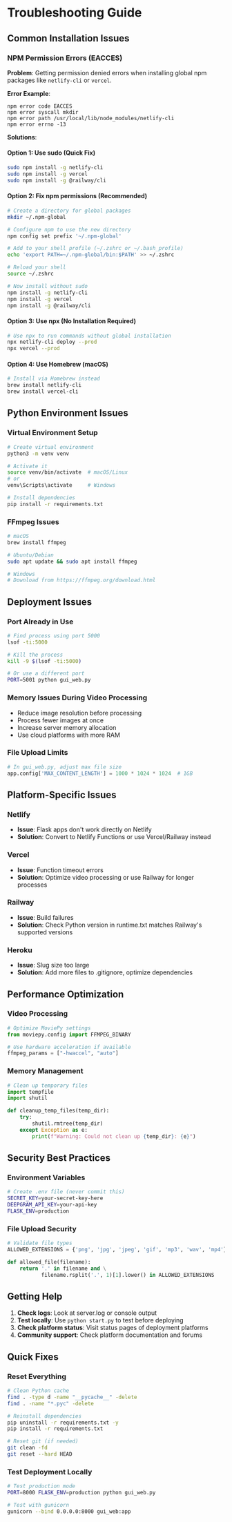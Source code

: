 # Troubleshooting Guide

## Common Installation Issues

### NPM Permission Errors (EACCES)

**Problem**: Getting permission denied errors when installing global npm packages like `netlify-cli` or `vercel`.

**Error Example**:
```
npm error code EACCES
npm error syscall mkdir
npm error path /usr/local/lib/node_modules/netlify-cli
npm error errno -13
```

**Solutions**:

#### Option 1: Use sudo (Quick Fix)
```bash
sudo npm install -g netlify-cli
sudo npm install -g vercel
sudo npm install -g @railway/cli
```

#### Option 2: Fix npm permissions (Recommended)
```bash
# Create a directory for global packages
mkdir ~/.npm-global

# Configure npm to use the new directory
npm config set prefix '~/.npm-global'

# Add to your shell profile (~/.zshrc or ~/.bash_profile)
echo 'export PATH=~/.npm-global/bin:$PATH' >> ~/.zshrc

# Reload your shell
source ~/.zshrc

# Now install without sudo
npm install -g netlify-cli
npm install -g vercel
npm install -g @railway/cli
```

#### Option 3: Use npx (No Installation Required)
```bash
# Use npx to run commands without global installation
npx netlify-cli deploy --prod
npx vercel --prod
```

#### Option 4: Use Homebrew (macOS)
```bash
# Install via Homebrew instead
brew install netlify-cli
brew install vercel-cli
```

## Python Environment Issues

### Virtual Environment Setup
```bash
# Create virtual environment
python3 -m venv venv

# Activate it
source venv/bin/activate  # macOS/Linux
# or
venv\Scripts\activate     # Windows

# Install dependencies
pip install -r requirements.txt
```

### FFmpeg Issues
```bash
# macOS
brew install ffmpeg

# Ubuntu/Debian
sudo apt update && sudo apt install ffmpeg

# Windows
# Download from https://ffmpeg.org/download.html
```

## Deployment Issues

### Port Already in Use
```bash
# Find process using port 5000
lsof -ti:5000

# Kill the process
kill -9 $(lsof -ti:5000)

# Or use a different port
PORT=5001 python gui_web.py
```

### Memory Issues During Video Processing
- Reduce image resolution before processing
- Process fewer images at once
- Increase server memory allocation
- Use cloud platforms with more RAM

### File Upload Limits
```python
# In gui_web.py, adjust max file size
app.config['MAX_CONTENT_LENGTH'] = 1000 * 1024 * 1024  # 1GB
```

## Platform-Specific Issues

### Netlify
- **Issue**: Flask apps don't work directly on Netlify
- **Solution**: Convert to Netlify Functions or use Vercel/Railway instead

### Vercel
- **Issue**: Function timeout errors
- **Solution**: Optimize video processing or use Railway for longer processes

### Railway
- **Issue**: Build failures
- **Solution**: Check Python version in runtime.txt matches Railway's supported versions

### Heroku
- **Issue**: Slug size too large
- **Solution**: Add more files to .gitignore, optimize dependencies

## Performance Optimization

### Video Processing
```python
# Optimize MoviePy settings
from moviepy.config import FFMPEG_BINARY

# Use hardware acceleration if available
ffmpeg_params = ["-hwaccel", "auto"]
```

### Memory Management
```python
# Clean up temporary files
import tempfile
import shutil

def cleanup_temp_files(temp_dir):
    try:
        shutil.rmtree(temp_dir)
    except Exception as e:
        print(f"Warning: Could not clean up {temp_dir}: {e}")
```

## Security Best Practices

### Environment Variables
```bash
# Create .env file (never commit this)
SECRET_KEY=your-secret-key-here
DEEPGRAM_API_KEY=your-api-key
FLASK_ENV=production
```

### File Upload Security
```python
# Validate file types
ALLOWED_EXTENSIONS = {'png', 'jpg', 'jpeg', 'gif', 'mp3', 'wav', 'mp4'}

def allowed_file(filename):
    return '.' in filename and \
           filename.rsplit('.', 1)[1].lower() in ALLOWED_EXTENSIONS
```

## Getting Help

1. **Check logs**: Look at server.log or console output
2. **Test locally**: Use `python start.py` to test before deploying
3. **Check platform status**: Visit status pages of deployment platforms
4. **Community support**: Check platform documentation and forums

## Quick Fixes

### Reset Everything
```bash
# Clean Python cache
find . -type d -name "__pycache__" -delete
find . -name "*.pyc" -delete

# Reinstall dependencies
pip uninstall -r requirements.txt -y
pip install -r requirements.txt

# Reset git (if needed)
git clean -fd
git reset --hard HEAD
```

### Test Deployment Locally
```bash
# Test production mode
PORT=8000 FLASK_ENV=production python gui_web.py

# Test with gunicorn
gunicorn --bind 0.0.0.0:8000 gui_web:app
```
